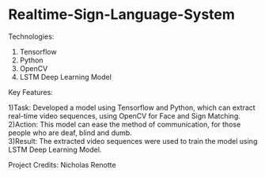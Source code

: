 # Realtime-Sign-Language-System
Technologies: 
1) Tensorflow
2) Python
3) OpenCV
4) LSTM Deep Learning Model

Key Features:

1)Task: Developed a model using Tensorflow and Python, which can
extract real-time video sequences, using OpenCV for Face and
Sign Matching. <br>
2)Action: This model can ease the method of communication, for those
people who are deaf, blind and dumb. <br>
3)Result: The extracted video sequences were used to train the model
using LSTM Deep Learning Model. <br>

Project Credits: Nicholas Renotte 

